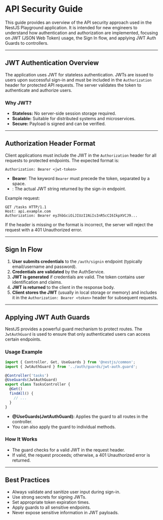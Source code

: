 # API Security Guide

This guide provides an overview of the API security approach used in the NestJS Playground application. It is intended for new engineers to understand how authentication and authorization are implemented, focusing on JWT (JSON Web Token) usage, the Sign In flow, and applying JWT Auth Guards to controllers.

---

## JWT Authentication Overview

The application uses JWT for stateless authentication. JWTs are issued to users upon successful sign-in and must be included in the `Authorization` header for protected API requests. The server validates the token to authenticate and authorize users.

### Why JWT?

- **Stateless:** No server-side session storage required.
- **Scalable:** Suitable for distributed systems and microservices.
- **Secure:** Payload is signed and can be verified.

---

## Authorization Header Format

Client applications must include the JWT in the `Authorization` header for all requests to protected endpoints. The expected format is:

```
Authorization: Bearer <jwt-token>
```

- **Bearer**: The keyword `Bearer` must precede the token, separated by a space.
- **<jwt-token>**: The actual JWT string returned by the sign-in endpoint.

Example request:

```
GET /tasks HTTP/1.1
Host: api.example.com
Authorization: Bearer eyJhbGciOiJIUzI1NiIsInR5cCI6IkpXVCJ9...
```

If the header is missing or the format is incorrect, the server will reject the request with a 401 Unauthorized error.

---

## Sign In Flow

1. **User submits credentials** to the `/auth/signin` endpoint (typically email/username and password).
2. **Credentials are validated** by the AuthService.
3. **JWT is generated** if credentials are valid. The token contains user identification and claims.
4. **JWT is returned** to the client in the response body.
5. **Client stores the JWT** (usually in local storage or memory) and includes it in the `Authorization: Bearer <token>` header for subsequent requests.

---

## Applying JWT Auth Guards

NestJS provides a powerful guard mechanism to protect routes. The `JwtAuthGuard` is used to ensure that only authenticated users can access certain endpoints.

### Usage Example

```typescript
import { Controller, Get, UseGuards } from '@nestjs/common';
import { JwtAuthGuard } from '../auth/guards/jwt-auth.guard';

@Controller('tasks')
@UseGuards(JwtAuthGuard)
export class TasksController {
  @Get()
  findAll() {
    // ...
  }
}
```

- **@UseGuards(JwtAuthGuard):** Applies the guard to all routes in the controller.
- You can also apply the guard to individual methods.

### How It Works

- The guard checks for a valid JWT in the request header.
- If valid, the request proceeds; otherwise, a 401 Unauthorized error is returned.

---

## Best Practices

- Always validate and sanitize user input during sign-in.
- Use strong secrets for signing JWTs.
- Set appropriate token expiration times.
- Apply guards to all sensitive endpoints.
- Never expose sensitive information in JWT payloads.
